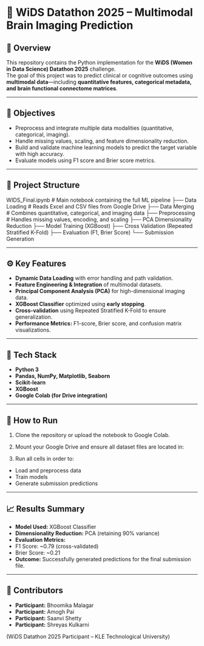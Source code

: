 # 🧠 WiDS Datathon 2025 – Multimodal Brain Imaging Prediction

## 📌 Overview
This repository contains the Python implementation for the **WiDS (Women in Data Science) Datathon 2025** challenge.  
The goal of this project was to predict clinical or cognitive outcomes using **multimodal data**—including **quantitative features, categorical metadata, and brain functional connectome matrices**.

---

## 🎯 Objectives
- Preprocess and integrate multiple data modalities (quantitative, categorical, imaging).
- Handle missing values, scaling, and feature dimensionality reduction.
- Build and validate machine learning models to predict the target variable with high accuracy.
- Evaluate models using F1 score and Brier score metrics.

---

## 🧩 Project Structure
WIDS_Final.ipynb # Main notebook containing the full ML pipeline
├── Data Loading # Reads Excel and CSV files from Google Drive
├── Data Merging # Combines quantitative, categorical, and imaging data
├── Preprocessing # Handles missing values, encoding, and scaling
├── PCA Dimensionality Reduction
├── Model Training (XGBoost)
├── Cross Validation (Repeated Stratified K-Fold)
├── Evaluation (F1, Brier Score)
└── Submission Generation


---

## ⚙️ Key Features
- **Dynamic Data Loading** with error handling and path validation.
- **Feature Engineering & Integration** of multimodal datasets.
- **Principal Component Analysis (PCA)** for high-dimensional imaging data.
- **XGBoost Classifier** optimized using **early stopping**.
- **Cross-validation** using Repeated Stratified K-Fold to ensure generalization.
- **Performance Metrics:** F1-score, Brier score, and confusion matrix visualizations.

---

## 🧰 Tech Stack
- **Python 3**
- **Pandas, NumPy, Matplotlib, Seaborn**
- **Scikit-learn**
- **XGBoost**
- **Google Colab (for Drive integration)**

---

## 🚀 How to Run
1. Clone the repository or upload the notebook to Google Colab.
2. Mount your Google Drive and ensure all dataset files are located in:

3. Run all cells in order to:
- Load and preprocess data  
- Train models  
- Generate submission predictions

---

## 📈 Results Summary
- **Model Used:** XGBoost Classifier  
- **Dimensionality Reduction:** PCA (retaining 90% variance)
- **Evaluation Metrics:**
- F1 Score: ~0.79 (cross-validated)
- Brier Score: ~0.21
- **Outcome:** Successfully generated predictions for the final submission file.

---

## 🏅 Contributors
- **Participant:** Bhoomika Malagar
- **Participant:** Amogh Pai
- **Participant:** Saanvi Shetty
- **Participant:** Shreyas Kulkarni

(WiDS Datathon 2025 Participant – KLE Technological University)

